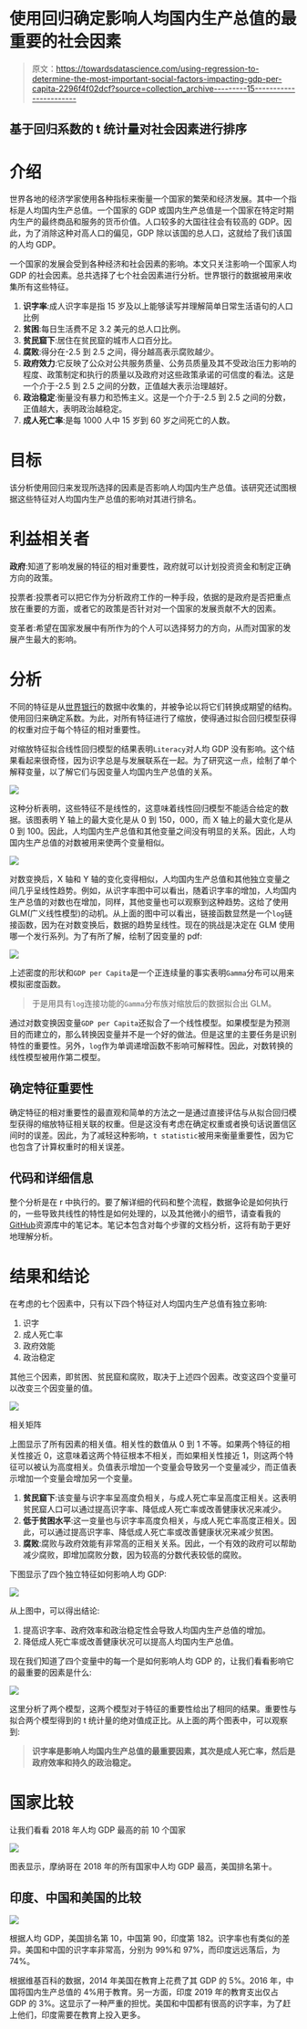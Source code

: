 # 使用回归确定影响人均国内生产总值的最重要的社会因素

> 原文：<https://towardsdatascience.com/using-regression-to-determine-the-most-important-social-factors-impacting-gdp-per-capita-2296f4f02dcf?source=collection_archive---------15----------------------->

## 基于回归系数的 t 统计量对社会因素进行排序

# 介绍

世界各地的经济学家使用各种指标来衡量一个国家的繁荣和经济发展。其中一个指标是人均国内生产总值。一个国家的 GDP 或国内生产总值是一个国家在特定时期内生产的最终商品和服务的货币价值。人口较多的大国往往会有较高的 GDP。因此，为了消除这种对高人口的偏见，GDP 除以该国的总人口，这就给了我们该国的人均 GDP。

一个国家的发展会受到各种经济和社会因素的影响。本文只关注影响一个国家人均 GDP 的社会因素。总共选择了七个社会因素进行分析。世界银行的数据被用来收集所有这些特征。

1.  **识字率**:成人识字率是指 15 岁及以上能够读写并理解简单日常生活语句的人口比例
2.  **贫困**:每日生活费不足 3.2 美元的总人口比例。
3.  **贫民窟下**:居住在贫民窟的城市人口百分比。
4.  **腐败**:得分在-2.5 到 2.5 之间，得分越高表示腐败越少。
5.  **政府效力**:它反映了公众对公共服务质量、公务员质量及其不受政治压力影响的程度、政策制定和执行的质量以及政府对这些政策承诺的可信度的看法。这是一个介于-2.5 到 2.5 之间的分数，正值越大表示治理越好。
6.  **政治稳定**:衡量没有暴力和恐怖主义。这是一个介于-2.5 到 2.5 之间的分数，正值越大，表明政治越稳定。
7.  **成人死亡率**:是每 1000 人中 15 岁到 60 岁之间死亡的人数。

# 目标

该分析使用回归来发现所选择的因素是否影响人均国内生产总值。该研究还试图根据这些特征对人均国内生产总值的影响对其进行排名。

# 利益相关者

**政府**:知道了影响发展的特征的相对重要性，政府就可以计划投资资金和制定正确方向的政策。

投票者:投票者可以把它作为分析政府工作的一种手段，依据的是政府是否把重点放在重要的方面，或者它的政策是否针对对一个国家的发展贡献不大的因素。

变革者:希望在国家发展中有所作为的个人可以选择努力的方向，从而对国家的发展产生最大的影响。

# 分析

不同的特征是从[世界银行](https://data.worldbank.org/indicator)的数据中收集的，并被争论以将它们转换成期望的结构。使用回归来确定系数。为此，对所有特征进行了缩放，使得通过拟合回归模型获得的权重对应于每个特征的相对重要性。

对缩放特征拟合线性回归模型的结果表明`Literacy`对人均 GDP 没有影响。这个结果看起来很奇怪，因为识字总是与发展联系在一起。为了研究这一点，绘制了单个解释变量，以了解它们与因变量人均国内生产总值的关系。

![](img/9fb8e5e02d53ea1240fdf89b43c33de5.png)

这种分析表明，这些特征不是线性的，这意味着线性回归模型不能适合给定的数据。该图表明 Y 轴上的最大变化是从 0 到 150，000，而 X 轴上的最大变化是从 0 到 100。因此，人均国内生产总值和其他变量之间没有明显的关系。因此，人均国内生产总值的对数被用来使两个变量相似。

![](img/263cb9795533c2eb9f965c09ada8d098.png)

对数变换后，X 轴和 Y 轴的变化变得相似，人均国内生产总值和其他独立变量之间几乎呈线性趋势。例如，从识字率图中可以看出，随着识字率的增加，人均国内生产总值的对数也在增加，同样，其他变量也可以观察到这种趋势。这给了使用 GLM(广义线性模型)的动机。从上面的图中可以看出，链接函数显然是一个`log`链接函数，因为在对数变换后，数据的趋势呈线性。现在的挑战是决定在 GLM 使用哪一个发行系列。为了有所了解，绘制了因变量的 pdf:

![](img/daf27860928d68b7fcaa658f8f363a54.png)

上述密度的形状和`GDP per Capita`是一个正连续量的事实表明`Gamma`分布可以用来模拟密度函数。

> 于是用具有`log`连接功能的`Gamma`分布族对缩放后的数据拟合出 GLM。

通过对数变换因变量`GDP per Capita`还拟合了一个线性模型。如果模型是为预测目的而建立的，那么转换因变量并不是一个好的做法。但是这里的主要任务是识别特性的重要性。另外，`log`作为单调递增函数不影响可解释性。因此，对数转换的线性模型被用作第二模型。

## 确定特征重要性

确定特征的相对重要性的最直观和简单的方法之一是通过直接评估与从拟合回归模型获得的缩放特征相关联的权重。但是这没有考虑在确定权重或者换句话说置信区间时的误差。因此，为了减轻这种影响，`t statistic`被用来衡量重要性，因为它也包含了计算权重时的相关误差。

## 代码和详细信息

整个分析是在 r 中执行的。要了解详细的代码和整个流程，数据争论是如何执行的，一些导致共线性的特性是如何处理的，以及其他微小的细节，请查看我的[GitHub](https://github.com/sgauravm/FactorsImpactingGdpPerCapita/blob/master/gdpAnalysisR.ipynb)资源库中的笔记本。笔记本包含对每个步骤的文档分析，这将有助于更好地理解分析。

# 结果和结论

在考虑的七个因素中，只有以下四个特征对人均国内生产总值有独立影响:

1.  识字
2.  成人死亡率
3.  政府效能
4.  政治稳定

其他三个因素，即贫困、贫民窟和腐败，取决于上述四个因素。改变这四个变量可以改变三个因变量的值。

![](img/0ce7fd163e2d85a17325f84bffdc621b.png)

相关矩阵

上图显示了所有因素的相关值。相关性的数值从 0 到 1 不等。如果两个特征的相关性接近 0，这意味着这两个特征根本不相关，而如果相关性接近 1，则这两个特征可以被认为高度相关。负值表示增加一个变量会导致另一个变量减少，而正值表示增加一个变量会增加另一个变量。

1.  **贫民窟下**:该变量与识字率呈高度负相关，与成人死亡率呈高度正相关。这表明贫民窟人口可以通过提高识字率、降低成人死亡率或改善健康状况来减少。
2.  **低于贫困水平**:这一变量也与识字率高度负相关，与成人死亡率高度正相关。因此，可以通过提高识字率、降低成人死亡率或改善健康状况来减少贫困。
3.  **腐败**:腐败与政府效能有非常高的正相关关系。因此，一个有效的政府可以帮助减少腐败，即增加腐败分数，因为较高的分数代表较低的腐败。

下图显示了四个独立特征如何影响人均 GDP:

![](img/263cb9795533c2eb9f965c09ada8d098.png)

从上图中，可以得出结论:

1.  提高识字率、政府效率和政治稳定性会导致人均国内生产总值的增加。
2.  降低成人死亡率或改善健康状况可以提高人均国内生产总值。

现在我们知道了四个变量中的每一个是如何影响人均 GDP 的，让我们看看影响它的最重要的因素是什么:

![](img/20e81c8a4999911d7d704f2f7784fd18.png)

这里分析了两个模型，这两个模型对于特征的重要性给出了相同的结果。重要性与拟合两个模型得到的 t 统计量的绝对值成正比。从上面的两个图表中，可以观察到:

> **识字率是影响人均国内生产总值的最重要因素，其次是成人死亡率，然后是政府效率和持久的政治稳定。**

# 国家比较

让我们看看 2018 年人均 GDP 最高的前 10 个国家

![](img/5e998473c19075744ceba85a1941e306.png)

图表显示，摩纳哥在 2018 年的所有国家中人均 GDP 最高，美国排名第十。

## 印度、中国和美国的比较

![](img/c6a30cd47fd53bcad4b0b9c11e925a1c.png)

根据人均 GDP，美国排名第 10，中国第 90，印度第 182。识字率也有类似的差异。美国和中国的识字率非常高，分别为 99%和 97%，而印度远远落后，为 74%。

根据维基百科的数据，2014 年美国在教育上花费了其 GDP 的 5%。2016 年，中国将国内生产总值的 4%用于教育。另一方面，印度 2019 年的教育支出仅占 GDP 的 3%。这显示了一种严重的担忧。美国和中国都有很高的识字率，为了赶上他们，印度需要在教育上投入更多。